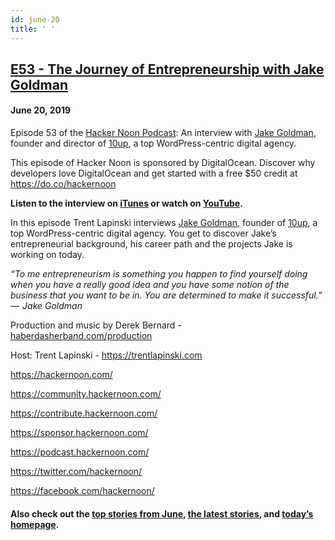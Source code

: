 ```yaml
---
id: june-20
title: ' '
---
```


<h2><a href="https://podcast.hackernoon.com/e/e53-jake-goldman/">E53 - The Journey of Entrepreneurship with Jake Goldman</a></h2>
<h4>June 20, 2019</h4>

<p>
Episode 53 of the <a href="https://podcast.hackernoon.com/">Hacker Noon Podcast</a>: An interview with <a href="http://jakegoldman.me/">Jake Goldman</a>, founder and director of <a href="https://10up.com/">10up</a>, a top WordPress-centric digital agency.
</p>
This episode of Hacker Noon is sponsored by DigitalOcean. Discover why developers love DigitalOcean and get started with a free $50 credit at <a href="https://do.co/hackernoon">https://do.co/hackernoon</a>
<p>
<strong>Listen to the interview on <a href="https://podcasts.apple.com/us/podcast/hacker-noon-podcast/id1436233955">iTunes</a> or watch on <a href="https://youtu.be/Mst52EBQVtc">YouTube</a>.</strong>
</p>
In this episode Trent Lapinski interviews <a href="http://jakegoldman.me/">Jake Goldman</a>, founder of <a href="https://10up.com/">10up</a>, a top WordPress-centric digital agency. You get to discover Jake’s entrepreneurial background, his career path and the projects Jake is working on today.
<p>
<em>“To me entrepreneurism is something you happen to find yourself doing when you have a really good idea and you have some notion of the business that you want to be in. You are determined to make it successful.” —<strong> </strong> Jake Goldman</em>
</p>
Production and music by Derek Bernard - <a href="http://haberdasherband.com/production?fbclid=IwAR2d8t0cNGHRm1ajmUNWKZ-TMUMawREhvIHSy54LKcOElf7v_TOvkAjZ78Y">haberdasherband.com/production</a>
<p>
Host: Trent Lapinski - <a href="https://trentlapinski.com/">https://trentlapinski.com</a>
</p>
<a href="https://hackernoon.com/">https://hackernoon.com/</a> 
<p>
<a href="https://community.hackernoon.com/">https://community.hackernoon.com/</a> 
</p>
<a href="https://contribute.hackernoon.com/">https://contribute.hackernoon.com/</a> 
<p>
<a href="https://sponsor.hackernoon.com/">https://sponsor.hackernoon.com/</a>  
</p>
<a href="https://podcast.hackernoon.com/">https://podcast.hackernoon.com/</a> 
<p>
<a href="https://twitter.com/hackernoon/">https://twitter.com/hackernoon/</a> 
</p>
<a href="https://facebook.com/hackernoon/">https://facebook.com/hackernoon/</a> 
<h4>Also check out the <a href="https://hackernoon.com/archive/2019/06">top stories from June</a>,<strong> </strong><a href="https://hackernoon.com/latest-tech-stories/home">the latest stories</a>, and <a href="http://hackernoon.com/">today’s homepage</a>.</h4>